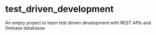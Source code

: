 # test_driven_development

An empty project to learn test driven development with REST APIs and firebase databasse
